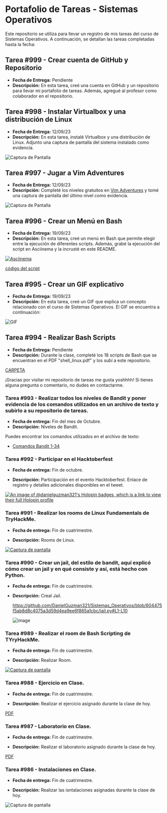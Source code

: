 # Portafolio de Tareas - Sistemas Operativos

Este repositorio se utiliza para llevar un registro de mis tareas del curso de Sistemas Operativos. A continuación, se detallan las tareas completadas hasta la fecha:

## Tarea #999 - Crear cuenta de GitHub y Repositorio

- **Fecha de Entrega:** Pendiente
- **Descripción:** En esta tarea, creé una cuenta en GitHub y un repositorio para llevar mi portafolio de tareas. Además, agregué al profesor como colaborador en el repositorio.

## Tarea #998 - Instalar Virtualbox y una distribución de Linux

- **Fecha de Entrega:** 12/09/23
- **Descripción:** En esta tarea, instalé Virtualbox y una distribución de Linux. Adjunto una captura de pantalla del sistema instalado como evidencia.

![Captura de Pantalla](https://github.com/DiegoBermudez29/Tareas/blob/main/Screenshot%20from%202023-09-18%2019-54-16.png)

## Tarea #997 - Jugar a Vim Adventures

- **Fecha de Entrega:** 12/09/23
- **Descripción:** Completé los niveles gratuitos en [Vim Adventures](https://vim-adventures.com/) y tomé una captura de pantalla del último nivel como evidencia.

![Captura de Pantalla](https://github.com/DiegoBermudez29/Tareas/blob/main/Captura%20de%20pantalla%20(14).png)

## Tarea #996 - Crear un Menú en Bash

- **Fecha de Entrega:** 19/09/23
- **Descripción:** En esta tarea, creé un menú en Bash que permite elegir entre la ejecución de diferentes scripts. Además, grabé la ejecución del script en Asciinema y la incrusté en este README.

[![Asciinema](https://asciinema.org/a/mrzwe8ot3QR0q5mO4XDkEBIeG.png)](https://asciinema.org/a/mrzwe8ot3QR0q5mO4XDkEBIeG)

[código del script](https://github.com/DiegoBermudez29/Tareas/blob/main/menu.sh)

## Tarea #995 - Crear un GIF explicativo

- **Fecha de Entrega:** 19/09/23
- **Descripción:** En esta tarea, creé un GIF que explica un concepto relacionado con el curso de Sistemas Operativos. El GIF se encuentra a continuación:

![GIF](https://github.com/DiegoBermudez29/Tareas/raw/main/Logo%20Animado%20Tienda%20de%20Tecnolog%C3%ADa%20Geom%C3%A9trico%20Verde%20Ne%C3%B3n.gif)


## Tarea #994 - Realizar Bash Scripts

- **Fecha de Entrega:** Pendiente
- **Descripción:** Durante la clase, completé los 18 scripts de Bash que se encuentran en el PDF "shell_linux.pdf" y los subí a este repositorio.

 [CARPETA](https://github.com/DiegoBermudez29/Tareas/tree/main/Actividad1)

¡Gracias por visitar mi repositorio de tareas me gusta yoshhhh! Si tienes alguna pregunta o comentario, no dudes en contactarme.

### Tarea #993 - Realizar todos los niveles de Bandit y poner evidencia de los comandos utilizados en un archivo de texto y subirlo a su repositorio de tareas.

- **Fecha de entrega:** Fin del mes de Octubre.
- **Descripción:** Niveles de Bandit.

Puedes encontrar los comandos utilizados en el archivo de texto:
- [Comandos Bandit 1-34](https://github.com/DanielGuzman321/Sistemas_Operativos/blob/68d80f767d91efbef25cb5e7a3ed09270a9d13b3/bandit.txt#L1-L4)

### Tarea #992 - Participar en el Hacktoberfest

- **Fecha de entrega:** Fin de octubre.

- **Descripción:** Participación en el evento Hacktoberfest. Enlace de registro y detalles adicionales disponibles en el tweet.


[![An image of @danielguzman321's Holopin badges, which is a link to view their full Holopin profile](https://holopin.me/danielguzman321)](https://holopin.io/@danielguzman321)


### Tarea #991 - Realizar los rooms de Linux Fundamentals de TryHackMe.

- **Fecha de entrega:** Fin de cuatrimestre.

- **Descripción:** Rooms de Linux.

[![Captura de pantalla](https://github.com/DanielGuzman321/Sistemas_Operativos/blob/main/Captura%20de%20pantalla%20(1).png)](https://github.com/DanielGuzman321/Sistemas_Operativos/blob/main/Captura%20de%20pantalla%20(1).png)

### Tarea #990 - Crear un jail, del estilo de bandit, aquí explicó cómo crear un jail y en qué consiste y así, está hecho con Python.

- **Fecha de entrega:** Fin de cuatrimestre.

- **Descripción:** Creal Jail.

  https://github.com/DanielGuzman321/Sistemas_Operativos/blob/604475f5ab8d8c4075a3d59d4ea9ee6f865a1cbc/jail.py#L1-L10

  ![image](https://github.com/DanielGuzman321/Sistemas_Operativos/assets/116816937/923f1498-fd57-4dac-864c-cd6436fc3296)


### Tarea #989 - Realizar el room de Bash Scripting de TYryHackMe.

- **Fecha de entrega:** Fin de cuatrimestre.

- **Descripción:** Realizar Room.

[![Captura de pantalla](https://github.com/DanielGuzman321/Sistemas_Operativos/blob/main/pipipi.png)](https://github.com/DanielGuzman321/Sistemas_Operativos/blob/main/pipipi.png)

### Tarea #988 - Ejercicio en Clase.

- **Fecha de entrega:** Fin de cuatrimestre.

- **Descripción:** Realizar el ejercicio asignado durante la clase de hoy.

[PDF](https://github.com/DanielGuzman321/Sistemas_Operativos/blob/main/18.pdf)

### Tarea #987 - Laboratorio en Clase.

- **Fecha de entrega:** Fin de cuatrimestre.

- **Descripción:** Realizar el laboratorio asignado durante la clase de hoy.

[PDF](https://github.com/DanielGuzman321/Sistemas_Operativos/blob/main/17.pdf)

### Tarea #986 - Instalaciones en Clase.

- **Fecha de entrega:** Fin de cuatrimestre.

- **Descripción:** Realizar las isntalaciones asignadas durante la clase de hoy.

![Captura de pantalla](https://github.com/DanielGuzman321/Sistemas_Operativos/blob/main/Screenshot%20from%202023-10-26%2018-06-29.png)

  
